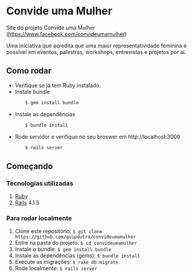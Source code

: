 # Convide uma Mulher
Site do projeto Convide uma Mulher (https://www.facebook.com/convideumamulher)


Uma iniciativa que acredita que uma maior representatividade feminina é possível em eventos, palestras, workshops, entrevistas e projetos por aí.

## Como rodar
 - Verifique se já tem Ruby instalado.
 - Instale bundle
```bash
       $ gem install bundle
```
 - Instale as dependências
```bash
       $ bundle install
```
 - Rode servidor e verifique no seu broswer em http://localhost:3000
```bash
       $ rails server
```




## Começando

### Tecnologias utilizadas

1. [Ruby](https://www.ruby-lang.org/en/)
2. [Rails](http://rubyonrails.org/) 4.1.5

### Para rodar localmente

1. Clone este repositório: `$ git clone https://github.com/guipdutra/convideumamulher`
2. Entre na pasta do projeto: `$ cd convideumamulher`
3. Instale o bundle: `$ gem install bundle`
4. Instale as dependências (gems): `$ bundle install`
5. Execute as migrações: `$ rake db:migrate`
6. Rode localmente: `$ rails server`

